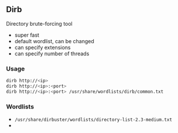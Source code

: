 ## Dirb
Directory brute-forcing tool
- super fast
- default wordlist, can be changed
- can specify extensions
- can specify number of threads

### Usage
```sh
dirb http://<ip>
dirb http://<ip>:<port> 
dirb http://<ip>:<port> /usr/share/wordlists/dirb/common.txt
```

### Wordlists
- `/usr/share/dirbuster/wordlists/directory-list-2.3-medium.txt`
- 